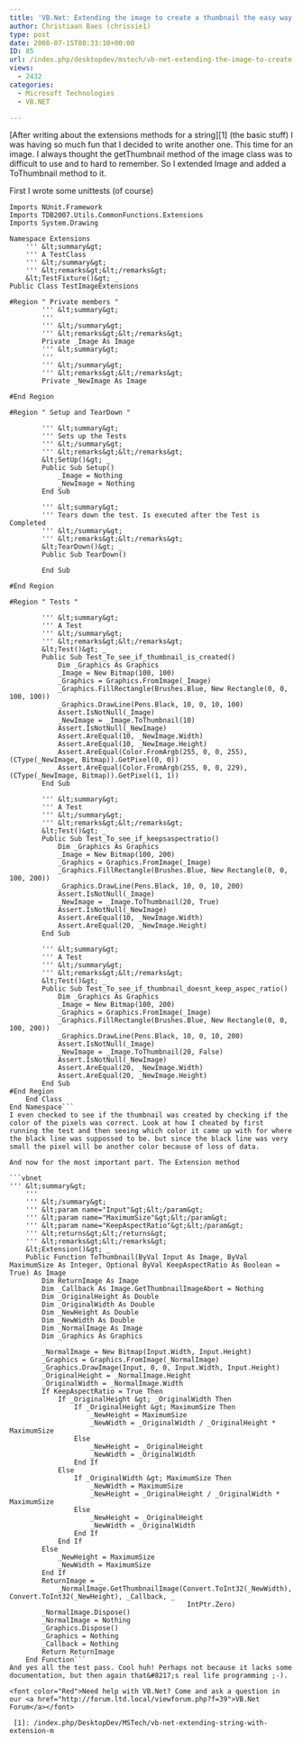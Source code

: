 ```yaml
---
title: 'VB.Net: Extending the image to create a thumbnail the easy way.'
author: Christiaan Baes (chrissie1)
type: post
date: 2008-07-15T08:33:10+00:00
ID: 85
url: /index.php/desktopdev/mstech/vb-net-extending-the-image-to-create-a-t/
views:
  - 2432
categories:
  - Microsoft Technologies
  - VB.NET

---
```

[After writing about the extensions methods for a string][1] (the basic stuff) I was having so much fun that I decided to write another one. This time for an image. I always thought the getThumbnail method of the image class was to difficult to use and to hard to remember. So I extended Image and added a ToThumbnail method to it.

First I wrote some unittests (of course)

```vbnet
Imports NUnit.Framework
Imports TDB2007.Utils.CommonFunctions.Extensions
Imports System.Drawing

Namespace Extensions
    ''' &lt;summary&gt;
    ''' A TestClass
    ''' &lt;/summary&gt;
    ''' &lt;remarks&gt;&lt;/remarks&gt;
    &lt;TestFixture()&gt; _
Public Class TestImageExtensions

#Region " Private members "
        ''' &lt;summary&gt;
        ''' 
        ''' &lt;/summary&gt;
        ''' &lt;remarks&gt;&lt;/remarks&gt;
        Private _Image As Image
        ''' &lt;summary&gt;
        ''' 
        ''' &lt;/summary&gt;
        ''' &lt;remarks&gt;&lt;/remarks&gt;
        Private _NewImage As Image

#End Region

#Region " Setup and TearDown "

        ''' &lt;summary&gt;
        ''' Sets up the Tests
        ''' &lt;/summary&gt;
        ''' &lt;remarks&gt;&lt;/remarks&gt;
        &lt;SetUp()&gt; _
        Public Sub Setup()
            _Image = Nothing
            _NewImage = Nothing
        End Sub

        ''' &lt;summary&gt;
        ''' Tears down the test. Is executed after the Test is Completed
        ''' &lt;/summary&gt;
        ''' &lt;remarks&gt;&lt;/remarks&gt;
        &lt;TearDown()&gt; _
        Public Sub TearDown()

        End Sub

#End Region

#Region " Tests "

        ''' &lt;summary&gt;
        ''' A Test
        ''' &lt;/summary&gt;
        ''' &lt;remarks&gt;&lt;/remarks&gt;
        &lt;Test()&gt; _
        Public Sub Test_To_see_if_thumbnail_is_created()
            Dim _Graphics As Graphics
            _Image = New Bitmap(100, 100)
            _Graphics = Graphics.FromImage(_Image)
            _Graphics.FillRectangle(Brushes.Blue, New Rectangle(0, 0, 100, 100))
            _Graphics.DrawLine(Pens.Black, 10, 0, 10, 100)
            Assert.IsNotNull(_Image)
            _NewImage = _Image.ToThumbnail(10)
            Assert.IsNotNull(_NewImage)
            Assert.AreEqual(10, _NewImage.Width)
            Assert.AreEqual(10, _NewImage.Height)
            Assert.AreEqual(Color.FromArgb(255, 0, 0, 255), (CType(_NewImage, Bitmap)).GetPixel(0, 0))
            Assert.AreEqual(Color.FromArgb(255, 0, 0, 229), (CType(_NewImage, Bitmap)).GetPixel(1, 1))
        End Sub

        ''' &lt;summary&gt;
        ''' A Test
        ''' &lt;/summary&gt;
        ''' &lt;remarks&gt;&lt;/remarks&gt;
        &lt;Test()&gt; _
        Public Sub Test_To_see_if_keepsaspectratio()
            Dim _Graphics As Graphics
            _Image = New Bitmap(100, 200)
            _Graphics = Graphics.FromImage(_Image)
            _Graphics.FillRectangle(Brushes.Blue, New Rectangle(0, 0, 100, 200))
            _Graphics.DrawLine(Pens.Black, 10, 0, 10, 200)
            Assert.IsNotNull(_Image)
            _NewImage = _Image.ToThumbnail(20, True)
            Assert.IsNotNull(_NewImage)
            Assert.AreEqual(10, _NewImage.Width)
            Assert.AreEqual(20, _NewImage.Height)
        End Sub

        ''' &lt;summary&gt;
        ''' A Test
        ''' &lt;/summary&gt;
        ''' &lt;remarks&gt;&lt;/remarks&gt;
        &lt;Test()&gt; _
        Public Sub Test_To_see_if_thumbnail_doesnt_keep_aspec_ratio()
            Dim _Graphics As Graphics
            _Image = New Bitmap(100, 200)
            _Graphics = Graphics.FromImage(_Image)
            _Graphics.FillRectangle(Brushes.Blue, New Rectangle(0, 0, 100, 200))
            _Graphics.DrawLine(Pens.Black, 10, 0, 10, 200)
            Assert.IsNotNull(_Image)
            _NewImage = _Image.ToThumbnail(20, False)
            Assert.IsNotNull(_NewImage)
            Assert.AreEqual(20, _NewImage.Width)
            Assert.AreEqual(20, _NewImage.Height)
        End Sub
#End Region
    End Class
End Namespace```
I even checked to see if the thumbnail was created by checking if the color of the pixels was correct. Look at how I cheated by first running the test and then seeing which color it came up with for where the black line was suppossed to be. but since the black line was very small the pixel will be another color because of loss of data.

And now for the most important part. The Extension method

```vbnet
''' &lt;summary&gt;
    ''' 
    ''' &lt;/summary&gt;
    ''' &lt;param name="Input"&gt;&lt;/param&gt;
    ''' &lt;param name="MaximumSize"&gt;&lt;/param&gt;
    ''' &lt;param name="KeepAspectRatio"&gt;&lt;/param&gt;
    ''' &lt;returns&gt;&lt;/returns&gt;
    ''' &lt;remarks&gt;&lt;/remarks&gt;
    &lt;Extension()&gt; _
    Public Function ToThumbnail(ByVal Input As Image, ByVal MaximumSize As Integer, Optional ByVal KeepAspectRatio As Boolean = True) As Image
        Dim ReturnImage As Image
        Dim _Callback As Image.GetThumbnailImageAbort = Nothing
        Dim _OriginalHeight As Double
        Dim _OriginalWidth As Double
        Dim _NewHeight As Double
        Dim _NewWidth As Double
        Dim _NormalImage As Image
        Dim _Graphics As Graphics

        _NormalImage = New Bitmap(Input.Width, Input.Height)
        _Graphics = Graphics.FromImage(_NormalImage)
        _Graphics.DrawImage(Input, 0, 0, Input.Width, Input.Height)
        _OriginalHeight = _NormalImage.Height
        _OriginalWidth = _NormalImage.Width
        If KeepAspectRatio = True Then
            If _OriginalHeight &gt; _OriginalWidth Then
                If _OriginalHeight &gt; MaximumSize Then
                    _NewHeight = MaximumSize
                    _NewWidth = _OriginalWidth / _OriginalHeight * MaximumSize
                Else
                    _NewHeight = _OriginalHeight
                    _NewWidth = _OriginalWidth
                End If
            Else
                If _OriginalWidth &gt; MaximumSize Then
                    _NewWidth = MaximumSize
                    _NewHeight = _OriginalHeight / _OriginalWidth * MaximumSize
                Else
                    _NewHeight = _OriginalHeight
                    _NewWidth = _OriginalWidth
                End If
            End If
        Else
            _NewHeight = MaximumSize
            _NewWidth = MaximumSize
        End If
        ReturnImage = _
            _NormalImage.GetThumbnailImage(Convert.ToInt32(_NewWidth), Convert.ToInt32(_NewHeight), _Callback, _
                                            IntPtr.Zero)
        _NormalImage.Dispose()
        _NormalImage = Nothing
        _Graphics.Dispose()
        _Graphics = Nothing
        _Callback = Nothing
        Return ReturnImage
    End Function```
And yes all the test pass. Cool huh! Perhaps not because it lacks some documentation, but then again that&#8217;s real life programming ;-).

<font color="Red">Need help with VB.Net? Come and ask a question in our <a href="http://forum.ltd.local/viewforum.php?f=39">VB.Net Forum</a></font>

 [1]: /index.php/DesktopDev/MSTech/vb-net-extending-string-with-extension-m